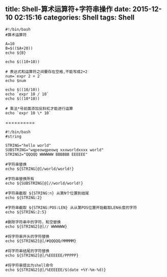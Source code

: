 title: Shell-算术运算符+字符串操作
date: 2015-12-10 02:15:16
categories: Shell
tags: Shell
---

	#!/bin/bash
	#算术运算符

	A=10
	B=$(($A+20))
	echo ${B}

	echo $((10+10))

	# 表达式和运算符之间要存在空格,不能写成2+2
	num=`expr 2 + 2`
	echo $num

	echo $((10/10))
	echo `expr 10 / 10`
	echo $((10*10))

	# 乘法*号前面添加反斜杠才能进行运算
	echo `expr 10 \* 10`
==========

	#!/bin/bash
	#string

	STRING="hello world"
	SUBSTRING="wqpeowqpeowq xxxworldxxxx world"
	STRING2="QQQQQ WWWWWW BBBBBB EEEEEE"

	#字符串替换
	echo ${STRING[@]/world/world!}

	#字符串替换所有
	echo ${SUBSTRING[@]//world/world!}

	#字符串截取 ${STRING:n} 从第N个位置到结尾
	echo ${STRING:2}

	#字符串截取 ${STRING:POS:LEN} 从从第POS位置开始截取LEN长度的字符
	echo ${STRING:2:5}

	#删除字符串中的字符，和空替换 
	echo ${STRING2[@]// WWWWWW}

	#将字符串开头的字符替换
	echo ${STRING2[@]/#QQQQQ/MMMMM}

	#将字符串结尾的字符替换
	echo ${STRING2[@]/%EEEEEE/PPPPP}

	#将字符串提出为shell命令
	echo ${STRING2[@]/%EEEEEE/$(date +%Y-%m-%d)}

